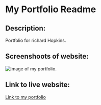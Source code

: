# My Portfolio Readme

## Description:

Portfolio for richard Hopkins.


## Screenshoots of website:

![image of my portfolio.](./assets/images/myportfolioimage.png)



## Link to live website:

[Link to my portfolio](https://richardthopkins.github.io/MyPortfolio/)

